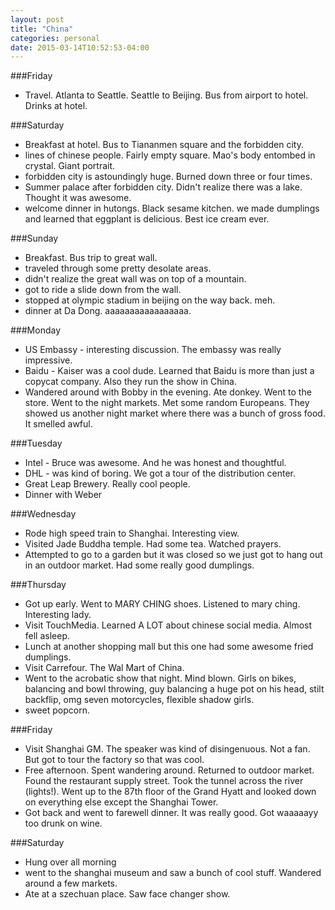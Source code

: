 ```yaml
---
layout: post
title: "China"
categories: personal
date: 2015-03-14T10:52:53-04:00
---
```


###Friday

* Travel.  Atlanta to Seattle.  Seattle to Beijing.  Bus from airport to hotel.  Drinks at hotel.

###Saturday

* Breakfast at hotel.  Bus to Tiananmen square and the forbidden city.  
* lines of chinese people.  Fairly empty square.  Mao's body entombed in crystal.  Giant portrait.
* forbidden city is astoundingly huge.  Burned down three or four times.
* Summer palace after forbidden city.  Didn't realize there was a lake.  Thought it was awesome.
* welcome dinner in hutongs.  Black sesame kitchen.  we made dumplings and learned that eggplant is delicious.  Best ice cream ever.

###Sunday

* Breakfast.  Bus trip to great wall.
* traveled through some pretty desolate areas.
* didn't realize the great wall was on top of a mountain.  
* got to ride a slide down from the wall. 
* stopped at olympic stadium in beijing on the way back.  meh.
* dinner at Da Dong.  aaaaaaaaaaaaaaaaa.

###Monday

* US Embassy - interesting discussion.  The embassy was really impressive.
* Baidu - Kaiser was a cool dude.  Learned that Baidu is more than just a copycat company.  Also they run the show in China.
* Wandered around with Bobby in the evening.  Ate donkey.  Went to the store.  Went to the night markets.  Met some random Europeans.  They showed us another night market where there was a bunch of gross food.  It smelled awful.

###Tuesday

* Intel - Bruce was awesome.  And he was honest and thoughtful.
* DHL - was kind of boring.  We got a tour of the distribution center.
* Great Leap Brewery.  Really cool people.
* Dinner with Weber

###Wednesday

* Rode high speed train to Shanghai.  Interesting view.
* Visited Jade Buddha temple.  Had some tea.  Watched prayers.
* Attempted to go to a garden but it was closed so we just got to hang out in an outdoor market.  Had some really good dumplings.

###Thursday

* Got up early.  Went to MARY CHING shoes.  Listened to mary ching.  Interesting lady.
* Visit TouchMedia.  Learned A LOT about chinese social media.  Almost fell asleep.
* Lunch at another shopping mall but this one had some awesome fried dumplings.
* Visit Carrefour.  The Wal Mart of China.  
* Went to the acrobatic show that night.  Mind blown.  Girls on bikes, balancing and bowl throwing, guy balancing a huge pot on his head, stilt backflip, omg seven motorcycles, flexible shadow girls.
* sweet popcorn.

###Friday

* Visit Shanghai GM.  The speaker was kind of disingenuous.  Not a fan.  But got to tour the factory so that was cool.
* Free afternoon.  Spent wandering around.  Returned to outdoor market.  Found the restaurant supply street.  Took the tunnel across the river (lights!).  Went up to the 87th floor of the Grand Hyatt and looked down on everything else except the Shanghai Tower.
* Got back and went to farewell dinner.  It was really good.  Got waaaaayy too drunk on wine.

###Saturday

* Hung over all morning
* went to the shanghai museum and saw a bunch of cool stuff.  Wandered around a few markets.  
* Ate at a szechuan place.  Saw face changer show.
